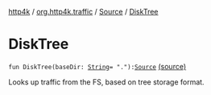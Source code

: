 [http4k](../../index.md) / [org.http4k.traffic](../index.md) / [Source](index.md) / [DiskTree](./-disk-tree.md)

# DiskTree

`fun DiskTree(baseDir: `[`String`](https://kotlinlang.org/api/latest/jvm/stdlib/kotlin/-string/index.html)` = "."): `[`Source`](index.md) [(source)](https://github.com/http4k/http4k/blob/master/http4k-core/src/main/kotlin/org/http4k/traffic/Source.kt#L18)

Looks up traffic from the FS, based on tree storage format.

